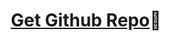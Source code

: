 <h1 align="center"><a href="https://alliancesuck13.github.io/get-github-repo/">Get Github Repo</a>🌌</h1>
